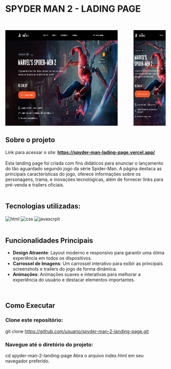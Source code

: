 # SPYDER MAN 2 - LADING PAGE
<br>
<p align="left">
  <img src="github/lp - spyder man - desktop.jpg" alt="Versão Desktop" width="70%" height="300px">
  <img align="right" src="github/lp - spyder man - mobile.jpg" alt="Versão Mobile" width="20%" height="300px">
</p>

## Sobre o projeto 
Link para acessar o site:<strong> https://spyder-man-lading-page.vercel.app/</strong><br><br>
Esta landing page foi criada com fins didáticos para anunciar o lançamento do tão aguardado segundo jogo da série Spider-Man. A página destaca as principais características do jogo, oferece informações sobre os personagens, trama, e inovações tecnológicas, além de fornecer links para pré-venda e trailers oficiais.<br>
<br>



## Tecnologias utilizadas: 
<img align="center" alt="html" src="https://img.shields.io/badge/HTML5-E34F26?style=for-the-badge&logo=html5&logoColor=white"> <img align="center" alt="css" src="https://img.shields.io/badge/CSS3-1572B6?style=for-the-badge&logo=css3&logoColor=white">
    <img align="center" alt="javascrpit" src="https://img.shields.io/badge/JavaScript-F7DF1E?style=for-the-badge&logo=javascript&logoColor=black"> <br>
<br>
## Funcionalidades Principais
- <strong>Design Atraente</strong>: Layout moderno e responsivo para garantir uma ótima experiência em todos os dispositivos.
- <strong>Carrossel de Imagens</strong>: Um carrossel interativo para exibir as principais screenshots e trailers do jogo de forma dinâmica.
- <strong>Animações</strong>: Animações suaves e interativas para melhorar a experiência do usuário e destacar elementos importantes.
  <br>
<br>

## Como Executar
### Clone este repositório:
git clone https://github.com/usuario/spyder-man-2-landing-page.git
### Navegue até o diretório do projeto:
cd spyder-man-2-landing-page
Abra o arquivo index.html em seu navegador preferido.
